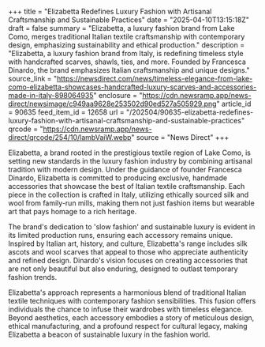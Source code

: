 +++
title = "Elizabetta Redefines Luxury Fashion with Artisanal Craftsmanship and Sustainable Practices"
date = "2025-04-10T13:15:18Z"
draft = false
summary = "Elizabetta, a luxury fashion brand from Lake Como, merges traditional Italian textile craftsmanship with contemporary design, emphasizing sustainability and ethical production."
description = "Elizabetta, a luxury fashion brand from Italy, is redefining timeless style with handcrafted scarves, shawls, ties, and more. Founded by Francesca Dinardo, the brand emphasizes Italian craftsmanship and unique designs."
source_link = "https://newsdirect.com/news/timeless-elegance-from-lake-como-elizabetta-showcases-handcrafted-luxury-scarves-and-accessories-made-in-italy-898064935"
enclosure = "https://cdn.newsramp.app/news-direct/newsimage/c949aa9628e253502d90ed527a505929.png"
article_id = 90635
feed_item_id = 12658
url = "/202504/90635-elizabetta-redefines-luxury-fashion-with-artisanal-craftsmanship-and-sustainable-practices"
qrcode = "https://cdn.newsramp.app/news-direct/qrcode/254/10/lambVaiW.webp"
source = "News Direct"
+++

<p>Elizabetta, a brand rooted in the prestigious textile region of Lake Como, is setting new standards in the luxury fashion industry by combining artisanal tradition with modern design. Under the guidance of founder Francesca Dinardo, Elizabetta is committed to producing exclusive, handmade accessories that showcase the best of Italian textile craftsmanship. Each piece in the collection is crafted in Italy, utilizing ethically sourced silk and wool from family-run mills, making them not just fashion items but wearable art that pays homage to a rich heritage.</p><p>The brand's dedication to 'slow fashion' and sustainable luxury is evident in its limited production runs, ensuring each accessory remains unique. Inspired by Italian art, history, and culture, Elizabetta's range includes silk ascots and wool scarves that appeal to those who appreciate authenticity and refined design. Dinardo's vision focuses on creating accessories that are not only beautiful but also enduring, designed to outlast temporary fashion trends.</p><p>Elizabetta's approach represents a harmonious blend of traditional Italian textile techniques with contemporary fashion sensibilities. This fusion offers individuals the chance to infuse their wardrobes with timeless elegance. Beyond aesthetics, each accessory embodies a story of meticulous design, ethical manufacturing, and a profound respect for cultural legacy, making Elizabetta a beacon of sustainable luxury in the fashion world.</p>